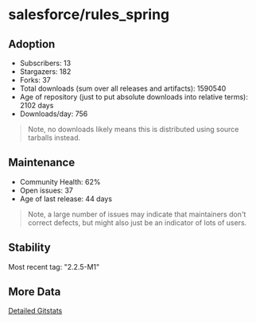 # salesforce/rules_spring

## Adoption

- Subscribers: 13
- Stargazers: 182
- Forks: 37
- Total downloads (sum over all releases and artifacts): 1590540
- Age of repository (just to put absolute downloads into relative terms): 2102 days
- Downloads/day: 756

> Note, no downloads likely means this is distributed using source tarballs instead.

## Maintenance

- Community Health: 62%
- Open issues: 37
- Age of last release: 44 days

> Note, a large number of issues may indicate that maintainers don't correct defects, but might also
> just be an indicator of lots of users.

## Stability

Most recent tag: "2.2.5-M1"

## More Data

[Detailed Gitstats](/bazel-catalog/gitstats/salesforce/rules_spring)

